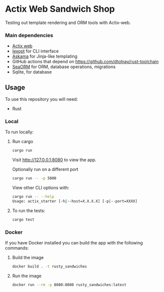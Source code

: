 # Actix Web Sandwich Shop

Testing out template rendering and ORM tools with Actix-web.

### Main dependencies

- [Actix web](https://actix.rs)
- [lexopt](https://docs.rs/lexopt/latest/lexopt/) for CLI interface
- [Askama](https://docs.rs/askama/latest/askama/) for Jinja-like templating
- GitHub actions that depend on https://github.com/dtolnay/rust-toolchain
- [SeaORM](https://www.sea-ql.org/SeaORM/) for ORM, database operations, migrations
- Sqlite, for database

## Usage

To use this repository you will need:
- Rust

### Local

To run locally:

1. Run cargo

    ```bash
    cargo run
    ```
    
    Visit http://127.0.0.1:8080 to view the app.
    
    Optionally run on a different port
    
    ```bash
    cargo run -- -p 5000
    ```
    
    View other CLI options with:
    
    ```bash
    cargo run -- --help
    Usage: actix_starter [-h|--host=X.X.X.X] [-p|--port=XXXX]
    ```

2. To run the tests:

   ```bash
   cargo test
   ```

### Docker

If you have Docker installed you can build the app with the following commands:

1. Build the image
   ```bash
   docker build . -t rusty_sandwiches
   ```

2. Run the image
   ```bash
   docker run --rm -p 8080:8080 rusty_sandwiches:latest
   ```
